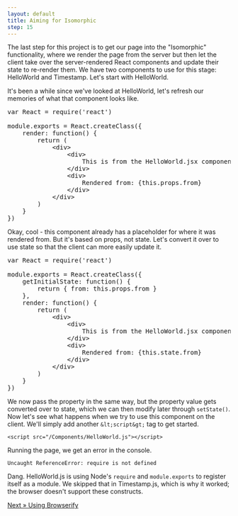 ```yaml
---
layout: default
title: Aiming for Isomorphic
step: 15
---
```

The last step for this project is to get our page into the "Isomorphic" functionality, where we render the page from the server but then let the client take over the server-rendered React components and update their state to re-render them.  We have two components to use for this stage: HelloWorld and Timestamp.  Let's start with HelloWorld.

It's been a while since we've looked at HelloWorld, let's refresh our memories of what that component looks like.

<pre class="brush: js">
var React = require('react')

module.exports = React.createClass({
    render: function() {
        return (
            &lt;div&gt;
                &lt;div&gt;
                    This is from the HelloWorld.jsx component's render function.
                &lt;/div&gt;
                &lt;div&gt;
                    Rendered from: {this.props.from}
                &lt;/div&gt;
            &lt;/div&gt;
        )
    }
})
</pre>

Okay, cool - this component already has a placeholder for where it was rendered from.  But it's based on props, not state.  Let's convert it over to use state so that the client can more easily update it.

<pre class="brush: js">
var React = require('react')

module.exports = React.createClass({
    getInitialState: function() {
        return { from: this.props.from }
    },
    render: function() {
        return (
            &lt;div&gt;
                &lt;div&gt;
                    This is from the HelloWorld.jsx component's render function.
                &lt;/div&gt;
                &lt;div&gt;
                    Rendered from: {this.state.from}
                &lt;/div&gt;
            &lt;/div&gt;
        )
    }
})
</pre>

We now pass the property in the same way, but the property value gets converted over to state, which we can then modify later through `setState()`.  Now let's see what happens when we try to use this component on the client.  We'll simply add another `&lt;script&gt;` tag to get started.

`<script src="/Components/HelloWorld.js"></script>`

Running the page, we get an error in the console.

`Uncaught ReferenceError: require is not defined`

Dang.  HelloWorld.js is using Node's `require` and `module.exports` to register itself as a module.  We skipped that in Timestamp.js, which is why it worked; the browser doesn't support these constructs.

[Next » Using Browserify](16-browserify)
